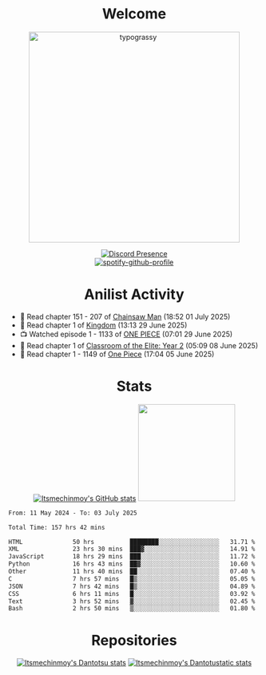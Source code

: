 <div align="center">

# Welcome
<a href="https://github.com/kawarimidoll/typograssy">
    <img alt="typograssy" src="https://typograssy.deno.dev/api?text=%E3%82%88%E3%81%86%E3%81%93%E3%81%9D%E3%81%BF%E3%81%AA%E3%81%95%E3%82%93%20-%20Itsmechinmoy--&&l0=none&l1=82d9d0&l2=027353&l3=038c4c&l4=01402e&bg=none&frame=none&speed=100&comment=" width="421.99">
</a>

[![Discord Presence](https://lanyard.cnrad.dev/api/523539866311720963?theme=dark&bg=Oe1116&animated=false&hideDiscrim=true&borderRadius=30px&hideActivity=whenNotUsed)](https://discord.com/users/523539866311720963)<br>
[![spotify-github-profile](https://spotify-github-profile.kittinanx.com/api/view?uid=31zczwoe3obxakjgkio7anubhkaq&cover_image=true&theme=novatorem&show_offline=true&background_color=121212&interchange=false&bar_color=53b14f&bar_color=ffffff&bar_color_cover=false)](https://spotify-github-profile.vercel.app/api/view?uid=31zczwoe3obxakjgkio7anubhkaq&redirect=true)
</div>

<div align="center">

# Anilist Activity
</div>
<!-- ANILIST_ACTIVITY:start -->

-   📖 Read chapter 151 - 207 of [Chainsaw Man](https://anilist.co/manga/105778) (18:52 01 July 2025)
-   📖 Read chapter 1 of [Kingdom](https://anilist.co/manga/46765) (13:13 29 June 2025)
-   📺 Watched episode 1 - 1133 of [ONE PIECE](https://anilist.co/anime/21) (07:01 29 June 2025)
-   📖 Read chapter 1 of [Classroom of the Elite: Year 2](https://anilist.co/manga/115166) (05:09 08 June 2025)
-   📖 Read chapter 1 - 1149 of [One Piece](https://anilist.co/manga/30013) (17:04 05 June 2025)

<!-- ANILIST_ACTIVITY:end -->
<div align="center">
    
# Stats
[![Itsmechinmoy's GitHub stats](https://github-readme-stats.vercel.app/api?username=itsmechinmoy&show_icons=true&theme=algolia)](https://github.com/anuraghazra/github-readme-stats)
<img src="https://github-readme-stackoverflow.vercel.app/?userID=25004176&theme=dark" height="194"/>
</div>
<!--START_SECTION:waka-->

```txt
From: 11 May 2024 - To: 03 July 2025

Total Time: 157 hrs 42 mins

HTML              50 hrs          ████████░░░░░░░░░░░░░░░░░   31.71 %
XML               23 hrs 30 mins  ███▓░░░░░░░░░░░░░░░░░░░░░   14.91 %
JavaScript        18 hrs 29 mins  ███░░░░░░░░░░░░░░░░░░░░░░   11.72 %
Python            16 hrs 43 mins  ██▓░░░░░░░░░░░░░░░░░░░░░░   10.60 %
Other             11 hrs 40 mins  ██░░░░░░░░░░░░░░░░░░░░░░░   07.40 %
C                 7 hrs 57 mins   █▒░░░░░░░░░░░░░░░░░░░░░░░   05.05 %
JSON              7 hrs 42 mins   █▒░░░░░░░░░░░░░░░░░░░░░░░   04.89 %
CSS               6 hrs 11 mins   █░░░░░░░░░░░░░░░░░░░░░░░░   03.92 %
Text              3 hrs 52 mins   ▓░░░░░░░░░░░░░░░░░░░░░░░░   02.45 %
Bash              2 hrs 50 mins   ▒░░░░░░░░░░░░░░░░░░░░░░░░   01.80 %
```

<!--END_SECTION:waka-->
<div align="center">

# Repositories
[![Itsmechinmoy's Dantotsu stats](https://github-readme-stats.vercel.app/api/pin/?username=itsmechinmoy&repo=dantotsu&show_icons=true&theme=algolia&description_lines_count=1)](https://github.com/itsmechinmoy/dantotsu)
[![Itsmechinmoy's Dantotustatic stats](https://github-readme-stats.vercel.app/api/pin/?username=itsmechinmoy&repo=dantotustatic&show_icons=true&theme=algolia&description_lines_count=1)](https://github.com/itsmechinmoy/dantotustatic)
</div>
